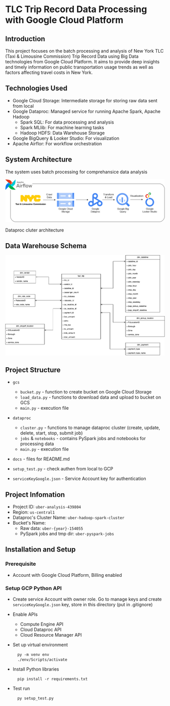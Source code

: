 # TLC Trip Record Data Processing with Google Cloud Platform

## Introduction

This project focuses on the batch processing and analysis of New York TLC (Taxi & Limousine Commission) Trip Record Data using Big Data technologies from Google Cloud Platform. It aims to provide deep insights and timely information on public transportation usage trends as well as factors affecting travel costs in New York.

## Technologies Used

- Google Cloud Storage: Intermediate storage for storing raw data sent from local
- Google Dataproc: Managed service for running Apache Spark, Apache Hadoop
    - Spark SQL: For data processing and analysis
    - Spark MLlib: For machine learning tasks
    - Hadoop HDFS: Data Warehouse Storage
- Google BigQuery & Looker Studio: For visualization
- Apache Airflor: For workflow orchestration

## System Architecture

The system uses batch processing for comprehansice data analysis

![gcp](docs/gcp.png)

Dataproc cluter architecture



## Data Warehouse Schema

![](docs/schema.png)

## Project Structure

- `gcs`
  - `bucket.py` - function to create bucket on Google Cloud Storage
  - `load_data.py` - functions to download data and upload to bucket on GCS
  - `main.py` - execution file

- `dataproc`
  - `cluster.py` - functions to manage dataproc cluster (create, update, delete, start, stop, submit job)
  - `jobs` & `notebooks` - contains PySpark jobs and notebooks for processing data
  - `main.py` - execution file

- `docs` - files for README.md
- `setup_test.py` - check authen from local to GCP
- `serviceKeyGoogle.json` - Service Account key for authentication

## Project Infomation

- Project ID: `uber-analysis-439804`
- Region: `us-central1`
- Dataproc's Cluster Name: `uber-hadoop-spark-cluster`
- Bucket's Name:
  - Raw data: `uber-{year}-154055`
  - PySpark jobs and tmp dir: `uber-pyspark-jobs`

## Installation and Setup

### Prerequisite
- Account with Google Cloud Platform, Billing enabled

### Setup GCP Python API
- Create service Account with owner role. Go to manage keys and create `serviceKeyGoogle.json` key, store in this directory  (put in .gitignore)
- Enable APIs
  - Compute Engine API
  - Cloud Dataproc API
  - Cloud Resource Manager API
- Set up virtual environment

        py -m venv env
        ./env/Scripts/activate

- Install Python libraries

        pip install -r requirements.txt

- Test run

        py setup_test.py

